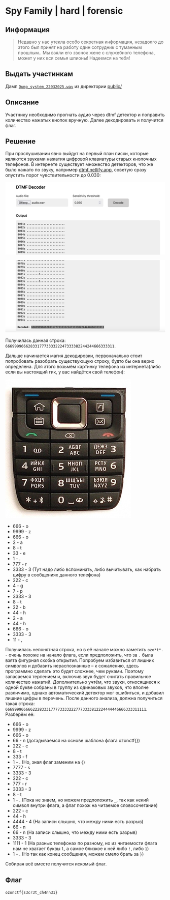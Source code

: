 # Spy Family | hard | forensic

## Информация

> Недавно у нас утекла особо секретная информация, незадолго до этого был принят на работу один сотрудник с туманным прошлым.. Мы взяли его звонок жене с служебного телефона, может у них вся семья шпионы! Надеемся на тебя!

## Выдать участинкам

Дамп [`Dump_system_22032025.wav`](public/Dump_system_22032025.wav) из директории [public/](public/)

## Описание

Участнику необходимо прогнать аудио через dtmf детектор и поправить количество нажатых кнопок вручную. Далее декодировать и получится флаг.

## Решение

При прослушивании явно выйдут на первый план писки, которые являются звуками нажатия цифровой клавиатуры старых кнопочных телефонов. В интернете существует множество детекторов, что же было нажато по звуку, например [dtmf.netlify.app](https://dtmf.netlify.app), советую сразу опустить порог чувствительности до 0.030:

![dtmf_decoder_header](solve/dtmf_decoder.png)

![dtmf_decoder_footer](solve/dtmf_decoder_1.png)

Получилась данная строка: `666999966628331777333322247333382244244666333311`.

Дальше начинается магия декодировки, первоначально стоит попробовать разобрать существующую строку, будто бы она верно определена. Для этого возьмём картинку телефона из интернета(либо если вы настоящий гик, у вас найдётся свой телефон):

![phone](solve/phone.jpg)

- 666 - o
- 9999 - z
- 666 - o
- 2 - a
- 8 - t
- 33 - e
- 1 - .
- 777 - r
- 3333 - 3 (Тут надо либо вспоминать, либо вычитывать, как набрать цифру в сообщениях данного телефона)
- 222 - c
- 4 - g
- 7 - p
- 3333 - 3
- 8 - t
- 22 - b
- 44 - h
- 2 - a
- 44 - h
- 666 - o
- 3333 - 3
- 11 - ,

Получилась непонятная строка, но в её начале можно заметить `ozo*t*.` - очень похоже на начало флага, если предположить, что за `.` была взята фигурная скобка открытия. Попробуем избавиться от лишних символов и добавить нераспознанные – к сожалению, здесь программно сделать это будет сложнее, чем руками. Поэтому запасаемся терпением и, включив звук будет считать правильное количество нажатий. Дополнительно учтём, что звуки, относящиеся к одной букве собраны в группу из одинаковых звуков, что вполне различимо, однако автоматический детектор мог ошибиться, и добавил лишние цифры в перечень. После данного анализа, должна получиться такая строка: `66699996666622283331777733332227773333812224444446666333311111`. Разберём её:

- 666 - o
- 9999 - z
- 666 - o
- 66 - n (догадываемся на основе шаблона флага ozonctf{})
- 222 - c
- 8 - t
- 333 - f
- 1 - . (Но, зная флаг заменим на `{`)
- 7777 - s
- 3333 - 3
- 222 - c
- 777 - r
- 3333 - 3
- 8 - t
- 1 - . (Пока не знаем, но можем предположить `_`, так как некий символ внутри флага, а флаг похож на читаемое словосочетание)
- 222 - c
- 44 - h
- 4444 - 4 (На записи слышно, что между ними есть разрыв)
- 66 - n
- 66 - n (На записи слышно, что между ними есть разрыв)
- 3333 - 3
- 1111 - 1 (На разных телефонах по разному, но из читаемости флага нам не хватает буквы `l`, а самое близкое к ней либо `!`, либо `1`)
- 1 - . (Но так как конец сообщения, можем смело брать за `}`)

Собирая всё вместе получится искомый флаг.

## Флаг

`ozonctf{s3cr3t_ch4nn31}`



